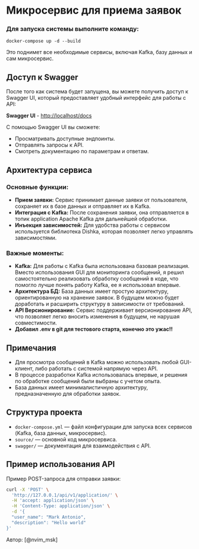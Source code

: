
# Микросервис для приема заявок



### Для запуска системы выполните команду:

```
docker-compose up -d --build
```


Это поднимет все необходимые сервисы, включая Kafka, базу данных и сам микросервис.

## Доступ к Swagger

После того как система будет запущена, вы можете получить доступ к Swagger UI, который предоставляет удобный интерфейс для работы с API:

**Swagger UI** - [http://localhost/docs](http://localhost/docs)

С помощью Swagger UI вы сможете:

- Просматривать доступные эндпоинты.
- Отправлять запросы к API.
- Смотреть документацию по параметрам и ответам.

## Архитектура сервиса

### Основные функции:

- **Прием заявки:** Сервис принимает данные заявки от пользователя, сохраняет их в базе данных и отправляет их в Kafka.
- **Интеграция с Kafka:** После сохранения заявки, она отправляется в топик application Apache Kafka для дальнейшей обработки.
- **Инъекция зависимостей:** Для удобства работы с сервисом используется библиотека Dishka, которая позволяет легко управлять зависимостями.

### Важные моменты:

- **Kafka:** Для работы с Kafka была использована базовая реализация. Вместо использования GUI для мониторинга сообщений, я решил самостоятельно реализовать обработку сообщений в коде, что помогло лучше понять работу Kafka, ее я использовал впервые.
- **Архитектура БД:** База данных имеет простую архитектуру, ориентированную на хранение заявок. В будущем можно будет доработать и расширить структуру в зависимости от требований.
- **API Версионирование:** Сервис поддерживает версионирование API, что позволяет легко вносить изменения в будущем, не нарушая совместимости.
- **Добавил .env в git для тестового старта, конечно это ужас!!**

## Примечания

- Для просмотра сообщений в Kafka можно использовать любой GUI-клиент, либо работать с системой напрямую через API.
- В процессе разработки Kafka использовалась впервые, и решения по обработке сообщений были выбраны с учетом опыта.
- База данных имеет минималистичную архитектуру, предназначенную для обработки заявок.

## Структура проекта

- `docker-compose.yml` — файл конфигурации для запуска всех сервисов (Kafka, база данных, микросервис).
- `source/` — основной код микросервиса.
- `swagger/` — документация для взаимодействия с API.

## Пример использования API

Пример POST-запроса для отправки заявки:

```bash
curl -X 'POST' \
  'http://127.0.0.1/api/v1/application/' \
  -H 'accept: application/json' \
  -H 'Content-Type: application/json' \
  -d '{
  "user_name": "Mark Antonio",
  "description": "Hello world"
}'
```

Автор: [@nvim_msk]

```

```
